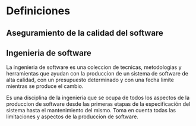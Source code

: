 # Definiciones

## Aseguramiento de la calidad del software


## Ingenieria de software

La ingenieria de software es una coleccion de tecnicas,
metodologias y herramientas que ayudan con la produccion de un 
sistema de software de alta calidad, con un presupuesto 
determinado y con una fecha limite mientras se produce el cambio.

Es una disciplina de la ingenieria que se ocupa de todos los aspectos
de la produccion de software desde las primeras etapas de la
especificación del sistema hasta el mantenimiento del mismo.
Toma en cuenta todas las limitaciones y aspectos de la produccion de
software.


